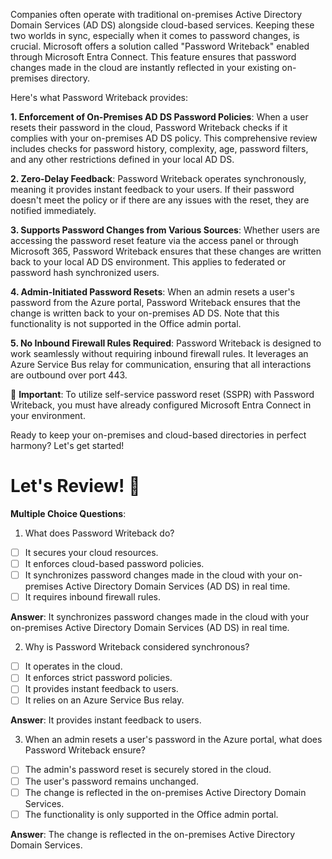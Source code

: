 
Companies often operate with traditional on-premises Active Directory Domain Services (AD DS) alongside cloud-based services. Keeping these two worlds in sync, especially when it comes to password changes, is crucial. Microsoft offers a solution called "Password Writeback" enabled through Microsoft Entra Connect. This feature ensures that password changes made in the cloud are instantly reflected in your existing on-premises directory.

Here's what Password Writeback provides:

**1. Enforcement of On-Premises AD DS Password Policies**: When a user resets their password in the cloud, Password Writeback checks if it complies with your on-premises AD DS policy. This comprehensive review includes checks for password history, complexity, age, password filters, and any other restrictions defined in your local AD DS.

**2. Zero-Delay Feedback**: Password Writeback operates synchronously, meaning it provides instant feedback to your users. If their password doesn't meet the policy or if there are any issues with the reset, they are notified immediately.

**3. Supports Password Changes from Various Sources**: Whether users are accessing the password reset feature via the access panel or through Microsoft 365, Password Writeback ensures that these changes are written back to your local AD DS environment. This applies to federated or password hash synchronized users.

**4. Admin-Initiated Password Resets**: When an admin resets a user's password from the Azure portal, Password Writeback ensures that the change is written back to your on-premises AD DS. Note that this functionality is not supported in the Office admin portal.

**5. No Inbound Firewall Rules Required**: Password Writeback is designed to work seamlessly without requiring inbound firewall rules. It leverages an Azure Service Bus relay for communication, ensuring that all interactions are outbound over port 443.

📢 **Important**: To utilize self-service password reset (SSPR) with Password Writeback, you must have already configured Microsoft Entra Connect in your environment.

Ready to keep your on-premises and cloud-based directories in perfect harmony? Let's get started!

# Let's Review! 🧐

**Multiple Choice Questions**:

1. What does Password Writeback do?

- [ ] It secures your cloud resources.
- [ ] It enforces cloud-based password policies.
- [ ] It synchronizes password changes made in the cloud with your on-premises Active Directory Domain Services (AD DS) in real time.
- [ ] It requires inbound firewall rules.

**Answer**: It synchronizes password changes made in the cloud with your on-premises Active Directory Domain Services (AD DS) in real time.

2. Why is Password Writeback considered synchronous?

- [ ] It operates in the cloud.
- [ ] It enforces strict password policies.
- [ ] It provides instant feedback to users.
- [ ] It relies on an Azure Service Bus relay.

**Answer**: It provides instant feedback to users.

3. When an admin resets a user's password in the Azure portal, what does Password Writeback ensure?

- [ ] The admin's password reset is securely stored in the cloud.
- [ ] The user's password remains unchanged.
- [ ] The change is reflected in the on-premises Active Directory Domain Services.
- [ ] The functionality is only supported in the Office admin portal.

**Answer**: The change is reflected in the on-premises Active Directory Domain Services.